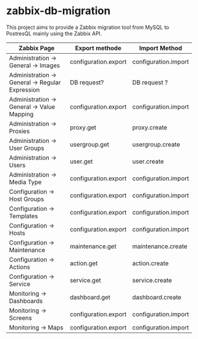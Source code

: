 # zabbix-db-migration
This project aims to provide a Zabbix migration tool from MySQL to PostresQL mainly using the Zabbix API.

| Zabbix Page                                     | Export methode       | Import Method         |
|-------------------------------------------------|----------------------|-----------------------|
| Administration -> General -> Images             | configuration.export | configuration.import  |
| Administration -> General -> Regular Expression |  DB request?         |  DB request ?         |
| Administration -> General -> Value Mapping      | configuration.export | configuration.import  |
| Administration -> Proxies                       | proxy.get            | proxy.create          |
| Administration -> User Groups                   | usergroup.get        | usergroup.create      |
| Administration -> Users                         | user.get             | user.create           |
| Administration -> Media Type                    | configuration.export | configuration.import  |
| Configuration -> Host Groups                    | configuration.export | configuration.import  |
| Configuration -> Templates                      | configuration.export | configuration.import  |
| Configuration -> Hosts                          | configuration.export | configuration.import  |
| Configuration -> Maintenance                    | maintenance.get      | maintenance.create    |
| Configuration -> Actions                        | action.get           | action.create         |
| Configuration -> Service                        | service.get          | service.create        |
| Monitoring -> Dashboards                        | dashboard.get        | dashboard.create      |
| Monitoring -> Screens                           | configuration.export | configuration.import  |
| Monitoring -> Maps                              | configuration.export | configuration.import  |



